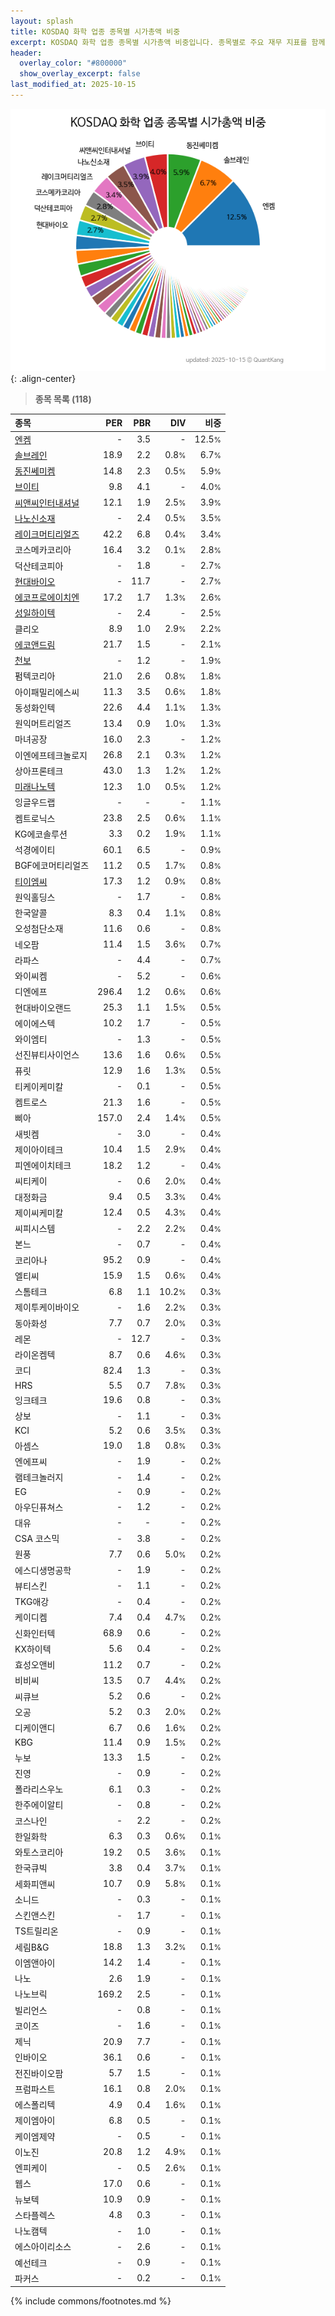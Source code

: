 ```yaml
---
layout: splash
title: KOSDAQ 화학 업종 종목별 시가총액 비중
excerpt: KOSDAQ 화학 업종 종목별 시가총액 비중입니다. 종목별로 주요 재무 지표를 함께 표시합니다.
header:
  overlay_color: "#800000"
  show_overlay_excerpt: false
last_modified_at: 2025-10-15
---
```



![KOSDAQ 화학 업종 종목별 시가총액 비중](/stats/sector/images/kosdaq_업종_화학_종목.png){: .align-center}


> **종목 목록 (118)**<a id="list"></a>

| **종목** | **PER** | **PBR** | **DIV** | **비중** |
| :------- | ------: | ------: | ------: | -------: |
| [엔켐](/348370/) | - | 3.5 | - | 12.5<small>%</small> |
| [솔브레인](/357780/) | 18.9 | 2.2 | 0.8<small>%</small> | 6.7<small>%</small> |
| [동진쎄미켐](/005290/) | 14.8 | 2.3 | 0.5<small>%</small> | 5.9<small>%</small> |
| [브이티](/018290/) | 9.8 | 4.1 | - | 4.0<small>%</small> |
| [씨앤씨인터내셔널](/352480/) | 12.1 | 1.9 | 2.5<small>%</small> | 3.9<small>%</small> |
| [나노신소재](/121600/) | - | 2.4 | 0.5<small>%</small> | 3.5<small>%</small> |
| [레이크머티리얼즈](/281740/) | 42.2 | 6.8 | 0.4<small>%</small> | 3.4<small>%</small> |
| 코스메카코리아 | 16.4 | 3.2 | 0.1<small>%</small> | 2.8<small>%</small> |
| 덕산테코피아 | - | 1.8 | - | 2.7<small>%</small> |
| [현대바이오](/048410/) | - | 11.7 | - | 2.7<small>%</small> |
| [에코프로에이치엔](/383310/) | 17.2 | 1.7 | 1.3<small>%</small> | 2.6<small>%</small> |
| [성일하이텍](/365340/) | - | 2.4 | - | 2.5<small>%</small> |
| 클리오 | 8.9 | 1.0 | 2.9<small>%</small> | 2.2<small>%</small> |
| [에코앤드림](/101360/) | 21.7 | 1.5 | - | 2.1<small>%</small> |
| [천보](/278280/) | - | 1.2 | - | 1.9<small>%</small> |
| 펌텍코리아 | 21.0 | 2.6 | 0.8<small>%</small> | 1.8<small>%</small> |
| 아이패밀리에스씨 | 11.3 | 3.5 | 0.6<small>%</small> | 1.8<small>%</small> |
| 동성화인텍 | 22.6 | 4.4 | 1.1<small>%</small> | 1.3<small>%</small> |
| 원익머트리얼즈 | 13.4 | 0.9 | 1.0<small>%</small> | 1.3<small>%</small> |
| 마녀공장 | 16.0 | 2.3 | - | 1.2<small>%</small> |
| 이엔에프테크놀로지 | 26.8 | 2.1 | 0.3<small>%</small> | 1.2<small>%</small> |
| 상아프론테크 | 43.0 | 1.3 | 1.2<small>%</small> | 1.2<small>%</small> |
| [미래나노텍](/095500/) | 12.3 | 1.0 | 0.5<small>%</small> | 1.2<small>%</small> |
| 잉글우드랩 | - | - | - | 1.1<small>%</small> |
| 켐트로닉스 | 23.8 | 2.5 | 0.6<small>%</small> | 1.1<small>%</small> |
| KG에코솔루션 | 3.3 | 0.2 | 1.9<small>%</small> | 1.1<small>%</small> |
| 석경에이티 | 60.1 | 6.5 | - | 0.9<small>%</small> |
| BGF에코머티리얼즈 | 11.2 | 0.5 | 1.7<small>%</small> | 0.8<small>%</small> |
| [티이엠씨](/425040/) | 17.3 | 1.2 | 0.9<small>%</small> | 0.8<small>%</small> |
| 원익홀딩스 | - | 1.7 | - | 0.8<small>%</small> |
| 한국알콜 | 8.3 | 0.4 | 1.1<small>%</small> | 0.8<small>%</small> |
| 오성첨단소재 | 11.6 | 0.6 | - | 0.8<small>%</small> |
| 네오팜 | 11.4 | 1.5 | 3.6<small>%</small> | 0.7<small>%</small> |
| 라파스 | - | 4.4 | - | 0.7<small>%</small> |
| 와이씨켐 | - | 5.2 | - | 0.6<small>%</small> |
| 디엔에프 | 296.4 | 1.2 | 0.6<small>%</small> | 0.6<small>%</small> |
| 현대바이오랜드 | 25.3 | 1.1 | 1.5<small>%</small> | 0.5<small>%</small> |
| 에이에스텍 | 10.2 | 1.7 | - | 0.5<small>%</small> |
| 와이엠티 | - | 1.3 | - | 0.5<small>%</small> |
| 선진뷰티사이언스 | 13.6 | 1.6 | 0.6<small>%</small> | 0.5<small>%</small> |
| 퓨릿 | 12.9 | 1.6 | 1.3<small>%</small> | 0.5<small>%</small> |
| 티케이케미칼 | - | 0.1 | - | 0.5<small>%</small> |
| 켐트로스 | 21.3 | 1.6 | - | 0.5<small>%</small> |
| 삐아 | 157.0 | 2.4 | 1.4<small>%</small> | 0.5<small>%</small> |
| 새빗켐 | - | 3.0 | - | 0.4<small>%</small> |
| 제이아이테크 | 10.4 | 1.5 | 2.9<small>%</small> | 0.4<small>%</small> |
| 피엔에이치테크 | 18.2 | 1.2 | - | 0.4<small>%</small> |
| 씨티케이 | - | 0.6 | 2.0<small>%</small> | 0.4<small>%</small> |
| 대정화금 | 9.4 | 0.5 | 3.3<small>%</small> | 0.4<small>%</small> |
| 제이씨케미칼 | 12.4 | 0.5 | 4.3<small>%</small> | 0.4<small>%</small> |
| 씨피시스템 | - | 2.2 | 2.2<small>%</small> | 0.4<small>%</small> |
| 본느 | - | 0.7 | - | 0.4<small>%</small> |
| 코리아나 | 95.2 | 0.9 | - | 0.4<small>%</small> |
| 엘티씨 | 15.9 | 1.5 | 0.6<small>%</small> | 0.4<small>%</small> |
| 스톰테크 | 6.8 | 1.1 | 10.2<small>%</small> | 0.3<small>%</small> |
| 제이투케이바이오 | - | 1.6 | 2.2<small>%</small> | 0.3<small>%</small> |
| 동아화성 | 7.7 | 0.7 | 2.0<small>%</small> | 0.3<small>%</small> |
| 레몬 | - | 12.7 | - | 0.3<small>%</small> |
| 라이온켐텍 | 8.7 | 0.6 | 4.6<small>%</small> | 0.3<small>%</small> |
| 코디 | 82.4 | 1.3 | - | 0.3<small>%</small> |
| HRS | 5.5 | 0.7 | 7.8<small>%</small> | 0.3<small>%</small> |
| 잉크테크 | 19.6 | 0.8 | - | 0.3<small>%</small> |
| 상보 | - | 1.1 | - | 0.3<small>%</small> |
| KCI | 5.2 | 0.6 | 3.5<small>%</small> | 0.3<small>%</small> |
| 아셈스 | 19.0 | 1.8 | 0.8<small>%</small> | 0.3<small>%</small> |
| 엔에프씨 | - | 1.9 | - | 0.2<small>%</small> |
| 램테크놀러지 | - | 1.4 | - | 0.2<small>%</small> |
| EG | - | 0.9 | - | 0.2<small>%</small> |
| 아우딘퓨쳐스 | - | 1.2 | - | 0.2<small>%</small> |
| 대유 | - | - | - | 0.2<small>%</small> |
| CSA 코스믹 | - | 3.8 | - | 0.2<small>%</small> |
| 원풍 | 7.7 | 0.6 | 5.0<small>%</small> | 0.2<small>%</small> |
| 에스디생명공학 | - | 1.9 | - | 0.2<small>%</small> |
| 뷰티스킨 | - | 1.1 | - | 0.2<small>%</small> |
| TKG애강 | - | 0.4 | - | 0.2<small>%</small> |
| 케이디켐 | 7.4 | 0.4 | 4.7<small>%</small> | 0.2<small>%</small> |
| 신화인터텍 | 68.9 | 0.6 | - | 0.2<small>%</small> |
| KX하이텍 | 5.6 | 0.4 | - | 0.2<small>%</small> |
| 효성오앤비 | 11.2 | 0.7 | - | 0.2<small>%</small> |
| 비비씨 | 13.5 | 0.7 | 4.4<small>%</small> | 0.2<small>%</small> |
| 씨큐브 | 5.2 | 0.6 | - | 0.2<small>%</small> |
| 오공 | 5.2 | 0.3 | 2.0<small>%</small> | 0.2<small>%</small> |
| 디케이앤디 | 6.7 | 0.6 | 1.6<small>%</small> | 0.2<small>%</small> |
| KBG | 11.4 | 0.9 | 1.5<small>%</small> | 0.2<small>%</small> |
| 누보 | 13.3 | 1.5 | - | 0.2<small>%</small> |
| 진영 | - | 0.9 | - | 0.2<small>%</small> |
| 폴라리스우노 | 6.1 | 0.3 | - | 0.2<small>%</small> |
| 한주에이알티 | - | 0.8 | - | 0.2<small>%</small> |
| 코스나인 | - | 2.2 | - | 0.2<small>%</small> |
| 한일화학 | 6.3 | 0.3 | 0.6<small>%</small> | 0.1<small>%</small> |
| 와토스코리아 | 19.2 | 0.5 | 3.6<small>%</small> | 0.1<small>%</small> |
| 한국큐빅 | 3.8 | 0.4 | 3.7<small>%</small> | 0.1<small>%</small> |
| 세화피앤씨 | 10.7 | 0.9 | 5.8<small>%</small> | 0.1<small>%</small> |
| 소니드 | - | 0.3 | - | 0.1<small>%</small> |
| 스킨앤스킨 | - | 1.7 | - | 0.1<small>%</small> |
| TS트릴리온 | - | 0.9 | - | 0.1<small>%</small> |
| 세림B&G | 18.8 | 1.3 | 3.2<small>%</small> | 0.1<small>%</small> |
| 이엠앤아이 | 14.2 | 1.4 | - | 0.1<small>%</small> |
| 나노 | 2.6 | 1.9 | - | 0.1<small>%</small> |
| 나노브릭 | 169.2 | 2.5 | - | 0.1<small>%</small> |
| 빌리언스 | - | 0.8 | - | 0.1<small>%</small> |
| 코이즈 | - | 1.6 | - | 0.1<small>%</small> |
| 제닉 | 20.9 | 7.7 | - | 0.1<small>%</small> |
| 인바이오 | 36.1 | 0.6 | - | 0.1<small>%</small> |
| 전진바이오팜 | 5.7 | 1.5 | - | 0.1<small>%</small> |
| 프럼파스트 | 16.1 | 0.8 | 2.0<small>%</small> | 0.1<small>%</small> |
| 에스폴리텍 | 4.9 | 0.4 | 1.6<small>%</small> | 0.1<small>%</small> |
| 제이엠아이 | 6.8 | 0.5 | - | 0.1<small>%</small> |
| 케이엠제약 | - | 0.5 | - | 0.1<small>%</small> |
| 이노진 | 20.8 | 1.2 | 4.9<small>%</small> | 0.1<small>%</small> |
| 엔피케이 | - | 0.5 | 2.6<small>%</small> | 0.1<small>%</small> |
| 웹스 | 17.0 | 0.6 | - | 0.1<small>%</small> |
| 뉴보텍 | 10.9 | 0.9 | - | 0.1<small>%</small> |
| 스타플렉스 | 4.8 | 0.3 | - | 0.1<small>%</small> |
| 나노캠텍 | - | 1.0 | - | 0.1<small>%</small> |
| 에스아이리소스 | - | 2.6 | - | 0.1<small>%</small> |
| 예선테크 | - | 0.9 | - | 0.1<small>%</small> |
| 파커스 | - | 0.2 | - | 0.1<small>%</small> |

{% include commons/footnotes.md %}